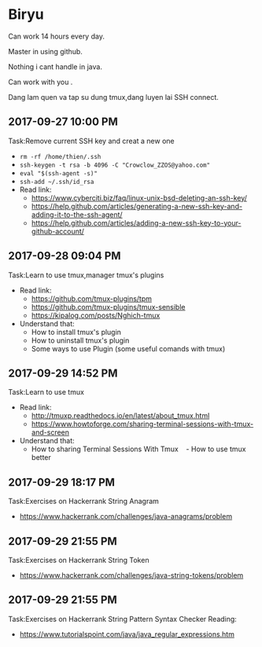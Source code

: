 # Biryu
Can work 14 hours every day.

Master in using github.

Nothing i cant handle in java.

Can work with you .

Dang lam quen va tap su dung tmux,dang luyen lai SSH connect.

## 2017-09-27 10:00 PM

Task:Remove current SSH key and creat a new one
- `rm -rf /home/thien/.ssh`
- `ssh-keygen -t rsa -b 4096 -C "Crowclow_ZZOS@yahoo.com"`
- `eval "$(ssh-agent -s)"`
- `ssh-add ~/.ssh/id_rsa`
- Read link:
    - https://www.cyberciti.biz/faq/linux-unix-bsd-deleting-an-ssh-key/
    - https://help.github.com/articles/generating-a-new-ssh-key-and-adding-it-to-the-ssh-agent/
    - https://help.github.com/articles/adding-a-new-ssh-key-to-your-github-account/

## 2017-09-28 09:04 PM

Task:Learn to use tmux,manager tmux's plugins

- Read link:
    - https://github.com/tmux-plugins/tpm
    - https://github.com/tmux-plugins/tmux-sensible
    - https://kipalog.com/posts/Nghich-tmux
- Understand that:
    - How to install tmux's plugin
    - How to uninstall tmux's plugin
    - Some ways to use Plugin (some useful comands with tmux)
    
## 2017-09-29 14:52 PM

Task:Learn to use tmux 

- Read link:
    - http://tmuxp.readthedocs.io/en/latest/about_tmux.html
    - https://www.howtoforge.com/sharing-terminal-sessions-with-tmux-and-screen
- Understand that:
    - How to sharing Terminal Sessions With Tmux
    - How to use tmux better
    
## 2017-09-29 18:17 PM
Task:Exercises on Hackerrank
String Anagram
- https://www.hackerrank.com/challenges/java-anagrams/problem

## 2017-09-29 21:55 PM
Task:Exercises on Hackerrank
String Token
- https://www.hackerrank.com/challenges/java-string-tokens/problem
## 2017-09-29 21:55 PM
Task:Exercises on Hackerrank
String Pattern Syntax Checker
Reading:
- https://www.tutorialspoint.com/java/java_regular_expressions.htm
